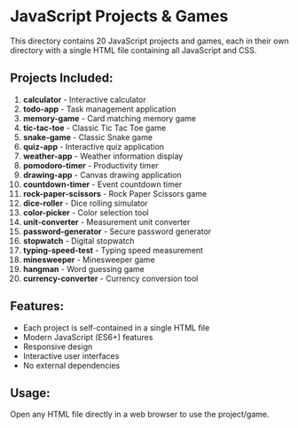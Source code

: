 # JavaScript Projects & Games

This directory contains 20 JavaScript projects and games, each in their own directory with a single HTML file containing all JavaScript and CSS.

## Projects Included:

1. **calculator** - Interactive calculator
2. **todo-app** - Task management application
3. **memory-game** - Card matching memory game
4. **tic-tac-toe** - Classic Tic Tac Toe game
5. **snake-game** - Classic Snake game
6. **quiz-app** - Interactive quiz application
7. **weather-app** - Weather information display
8. **pomodoro-timer** - Productivity timer
9. **drawing-app** - Canvas drawing application
10. **countdown-timer** - Event countdown timer
11. **rock-paper-scissors** - Rock Paper Scissors game
12. **dice-roller** - Dice rolling simulator
13. **color-picker** - Color selection tool
14. **unit-converter** - Measurement unit converter
15. **password-generator** - Secure password generator
16. **stopwatch** - Digital stopwatch
17. **typing-speed-test** - Typing speed measurement
18. **minesweeper** - Minesweeper game
19. **hangman** - Word guessing game
20. **currency-converter** - Currency conversion tool

## Features:
- Each project is self-contained in a single HTML file
- Modern JavaScript (ES6+) features
- Responsive design
- Interactive user interfaces
- No external dependencies

## Usage:
Open any HTML file directly in a web browser to use the project/game.
